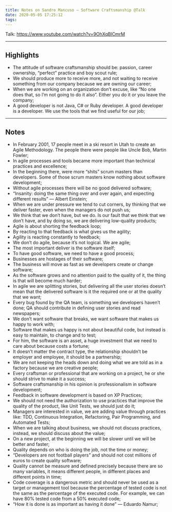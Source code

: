 ```yaml
---
title: Notes on Sandro Mancuso — Software Craftsmanship @Talk
date: 2020-05-05 17:25:12
tags:
---
```


Talk: https://www.youtube.com/watch?v=9OhXqBlCmrM

---

## Highlights
* The attitude of software craftsmanship should be: passion, career ownership, “perfect” practice and boy scout rule;
* We should produce more to receive more, and not waiting to receive something from our company because we are owning our career;
* When we are working on an organization don’t excuse, like “No one does that, so I’m not going to do it also”. Either you do it or you leave the company;
* A good developer is not Java, C# or Ruby developer. A good developer is a developer. We use the tools that we find useful for our job;

---

## Notes
* In February 2001, 17 people meet in a ski resort in Utah to create an Agile Methodology. The people there were people like Uncle Bob, Martin Fowler;
* In agile processes and tools became more important than technical practices and excellence;
* In the beginning there, were more “shits” scrum masters than developers. Some of those scrum masters know nothing about software development;
* Without agile processes there will be no good delivered software;
* “Insanity: doing the same thing over and over again, and expecting different results” — Albert Einstein;
* When we are under pressure we tend to cut corners, by thinking that we deliver faster, even when the managers do not push us;
* We think that we don’t have, but we do. Is our fault that we think that we don’t have, and by doing so, we are delivering low-quality products;
* Agile is about shorting the feedback loop;
* By reacting to that feedback is what gives us the agility;
* Agility is reacting constantly to feedback;
* We don’t do agile, because it’s not logical. We are agile;
* The most important deliver is the software itself;
* To have good software, we need to have a good process;
* Businesses are hostages of their software;
* The business will move as fast as we developers create or change software;
* As the software grows and no attention paid to the quality of it, the thing is that will become much harder;
* In agile we are splitting stories, but delivering all the user stories doesn’t mean that the delivered software is it the required one or at the quality that we want;
* Every bug found by the QA team, is something we developers haven’t done; QA should contribute in defining user stories and read newspapers;
* We don’t want software that breaks, we want software that makes us happy to work with;
* Software that makes us happy is not about beautiful code, but instead is easy to maintain, to change and to test;
* For him, the software is an asset, a huge investment that we need to care about because costs a fortune;
* It doesn’t matter the contract type, the relationship shouldn’t be employer and employee, it should be a partnership;
* We are not keeping the heads down and doing what we are told as in a factory because we are creative people;
* Every craftsman or professional that are working on a project, he or she should strive to make it a success;
* Software craftsmanship in his opinion is professionalism in software development;
* Feedback in software development is based on XP Practices;
* We should not need the authorization to use practices that improve the quality of the product, like Unit Tests, we should just do it;
* Managers are interested in value, we are adding value through practices like: TDD, Continuous Integration, Refactoring, Pair Programming, and Automated Tests;
* When we are talking about business, we should not discuss practices, instead, we should discuss about the value;
* On a new project, at the beginning we will be slower until we will be better and faster;
* Quality depends on who is doing the job, not the time or money;
* “Developers are not football players” and should not cost millions of euros to create quality software;
* Quality cannot be measure and defined precisely because there are so many variables, it means different people, in different places and different points in time;
* Code coverage is a dangerous metric and should never be used as a target or management tool because the percentage of tested code is not the same as the percentage of the executed code. For example, we can have 80% tested code from a 50% executed code;
* “How it is done is as important as having it done” — Eduardo Namur;